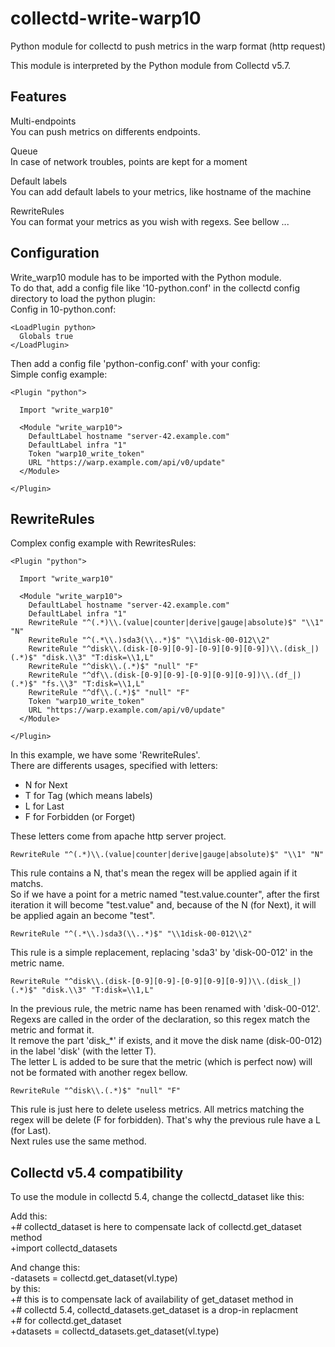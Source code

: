 # collectd-write-warp10
Python module for collectd to push metrics in the warp format (http request)
  
This module is interpreted by the Python module from Collectd v5.7.
  
  
## Features

Multi-endpoints  
You can push metrics on differents endpoints.  
  
Queue  
In case of network troubles, points are kept for a moment  
  
Default labels  
You can add default labels to your metrics, like hostname of the machine  
  
RewriteRules  
You can format your metrics as you wish with regexs. See bellow ...
  
  
## Configuration
  
Write_warp10 module has to be imported with the Python module.  
To do that, add a config file like '10-python.conf' in the collectd config directory to load the python plugin:  
Config in 10-python.conf:  
```
<LoadPlugin python>
  Globals true
</LoadPlugin>
```
  
Then add a config file 'python-config.conf' with your config:  
Simple config example:
```
<Plugin "python">

  Import "write_warp10"

  <Module "write_warp10">
    DefaultLabel hostname "server-42.example.com"
    DefaultLabel infra "1"
    Token "warp10_write_token"
    URL "https://warp.example.com/api/v0/update"
  </Module>

</Plugin>
```
  
  
## RewriteRules
  
Complex config example with RewritesRules:
```
<Plugin "python">

  Import "write_warp10"

  <Module "write_warp10">
    DefaultLabel hostname "server-42.example.com"
    DefaultLabel infra "1"
    RewriteRule "^(.*)\\.(value|counter|derive|gauge|absolute)$" "\\1" "N"
    RewriteRule "^(.*\\.)sda3(\\..*)$" "\\1disk-00-012\\2"
    RewriteRule "^disk\\.(disk-[0-9][0-9]-[0-9][0-9][0-9])\\.(disk_|)(.*)$" "disk.\\3" "T:disk=\\1,L"
    RewriteRule "^disk\\.(.*)$" "null" "F"
    RewriteRule "^df\\.(disk-[0-9][0-9]-[0-9][0-9][0-9])\\.(df_|)(.*)$" "fs.\\3" "T:disk=\\1,L"
    RewriteRule "^df\\.(.*)$" "null" "F"
    Token "warp10_write_token"
    URL "https://warp.example.com/api/v0/update"
  </Module>

</Plugin>
```
  
In this example, we have some 'RewriteRules'.  
There are differents usages, specified with letters:  
* N for Next
* T for Tag (which means labels)
* L for Last
* F for Forbidden (or Forget)  
  
These letters come from apache http server project.
  
```
RewriteRule "^(.*)\\.(value|counter|derive|gauge|absolute)$" "\\1" "N"
```
This rule contains a N, that's mean the regex will be applied again if it matchs.  
So if we have a point for a metric named "test.value.counter", after the first iteration it will become "test.value" and, because of the N (for Next), it will be applied again an become "test".  
  
```
RewriteRule "^(.*\\.)sda3(\\..*)$" "\\1disk-00-012\\2"
```
This rule is a simple replacement, replacing 'sda3' by 'disk-00-012' in the metric name.  
  
```
RewriteRule "^disk\\.(disk-[0-9][0-9]-[0-9][0-9][0-9])\\.(disk_|)(.*)$" "disk.\\3" "T:disk=\\1,L"
```
In the previous rule, the metric name has been renamed with 'disk-00-012'.  
Regexs are called in the order of the declaration, so this regex match the metric and format it.  
It remove the part 'disk_*' if exists, and it move the disk name (disk-00-012) in the label 'disk' (with the letter T).  
The letter L is added to be sure that the metric (which is perfect now) will not be formated with another regex bellow.  
  
```
RewriteRule "^disk\\.(.*)$" "null" "F"
```
This rule is just here to delete useless metrics. All metrics matching the regex will be delete (F for forbidden). That's why the previous rule have a L (for Last).  
Next rules use the same method.  
  
  
## Collectd v5.4 compatibility
To use the module in collectd 5.4, change the collectd_dataset like this:  
  
Add this:  
+# collectd_dataset is here to compensate lack of collectd.get_dataset method  
+import collectd_datasets  
  
And change this:  
-datasets = collectd.get_dataset(vl.type)  
by this:  
+# this is to compensate lack of availability of get_dataset method in  
+# collectd 5.4, collectd_datasets.get_dataset is a drop-in replacment  
+# for collectd.get_dataset  
+datasets = collectd_datasets.get_dataset(vl.type)
